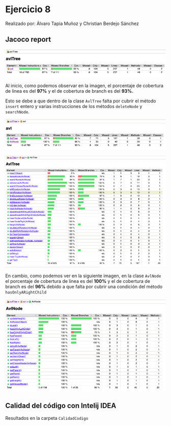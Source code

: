# Ejercicio 8
Realizado por: Álvaro Tapia Muñoz y Christian Berdejo Sánchez

## Jacoco report

![](1.png)

Al inicio, como podemos observar en la imagen, el porcentaje de cobertura de linea es del __97%__ y el de cobertura de branch es del __93%.__

Esto se debe a que dentro de la clase `AvlTree` falta por cubrir el método `insert` entero y varias instrucciones de los métodos `deleteNode` y `searchNode`.

![](2.png)

![](3.png)

En cambio, como podemos ver en la siguiente imagen, en la clase `AvlNode` el porcentaje de cobertura de linea es del __100%__ y el de cobertura de branch es del __96%__ debido a que falta por cubrir una condición del método `hasOnlyARightChild`

![](4.png)

## Calidad del código con Intelij IDEA 
Resultados en la carpeta `CalidadCodigo`